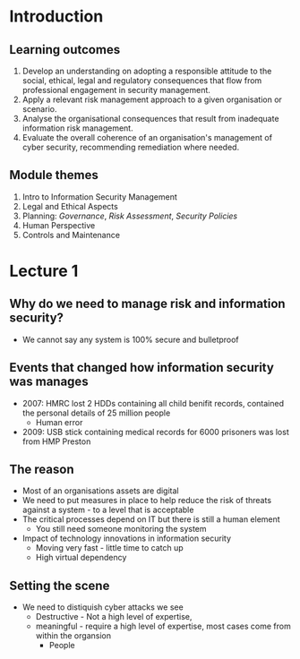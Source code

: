 # Introduction

## Learning outcomes
1. Develop an understanding on adopting a responsible attitude to the social, ethical, legal and regulatory
consequences that flow from professional engagement in security management.
2. Apply a relevant risk management approach to a given organisation or scenario.
3. Analyse the organisational consequences that result from inadequate information risk management.
4. Evaluate the overall coherence of an organisation's management of cyber security, recommending
remediation where needed.

## Module themes 
1. Intro to Information Security Management 
2. Legal and Ethical Aspects 
3. Planning: *Governance*, *Risk Assessment*, *Security Policies* 
4. Human Perspective 
5. Controls and Maintenance

# Lecture 1

## Why do we need to manage risk and information security?
- We cannot say any system is 100% secure and bulletproof

## Events that changed how information security was manages
- 2007: HMRC lost 2 HDDs containing all child benifit records, contained the personal details of 25 million people
	- Human error
- 2009: USB stick containing medical records for 6000 prisoners was lost from HMP Preston

## The reason
 - Most of an organisations assets are digital
 - We need to put measures in place to help reduce the risk of threats against a system - to a level that is acceptable
 -  The critical processes depend on IT but there is still a human element
	 - You still need someone monitoring the system
- Impact of technology innovations in information security 
	- Moving very fast - little time to catch up
	- High virtual dependency

## Setting the scene
- We need to distiquish cyber attacks we see
	- Destructive - Not a high level of expertise, 
	- meaningful - require a high level of expertise, most cases come from within the organsion
		- People 

